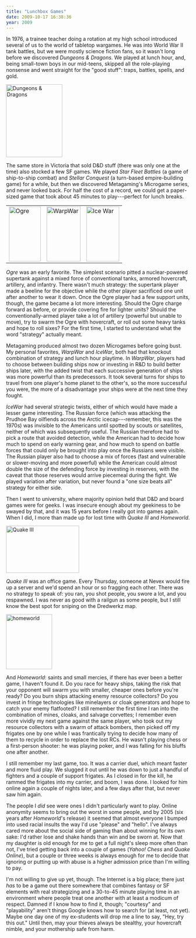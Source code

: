 ```yaml
---
title: "Lunchbox Games"
date: 2009-10-17 16:38:36
year: 2009
---
```

<p>In 1976, a trainee teacher doing a rotation at my high school introduced several of us to the world of tabletop wargames. He was into World War II tank battles, but we were mostly science fiction fans, so it wasn't long before we discovered <em>Dungeons &amp; Dragons</em>. We played at lunch hour, and, being small-town boys in our mid-teens, skipped all the role-playing nonsense and went straight for the "good stuff": traps, battles, spells, and gold.</p>
<p><img title="Dungeons &amp; Dragons" src="{{'/files/2009/10/dnd-basic.jpg' | relative_url}}" alt="Dungeons &amp; Dragons" width="154" height="199" /></p>
<p>The same store in Victoria that sold D&amp;D stuff (there was only one at the time) also stocked a few SF games. We played <em>Star Fleet Battles</em> (a game of ship-to-ship combat) and <em>Stellar Conquest</em> (a turn-based empire-building game) for a while, but then we discovered Metagaming's Microgame series, and never looked back. For half the cost of a record, we could get a paper-sized game that took about 45 minutes to play---perfect for lunch breaks.</p>
<table>
<tbody>
<tr>
<td><img title="Ogre" src="{{'/files/2009/10/ogre.jpg' | relative_url}}" alt="Ogre" width="87" height="150" /></td>
<td><img title="WarpWar" src="{{'/files/2009/10/warpwar.jpg' | relative_url}}" alt="WarpWar" width="93" height="150" /></td>
<td><img title="Ice War" src="{{'/files/2009/10/icewar.jpg' | relative_url}}" alt="Ice War" width="90" height="150" /></td>
</tr>
</tbody></table>
<p><em>Ogre</em> was an early favorite. The simplest scenario pitted a nuclear-powered supertank against a mixed force of conventional tanks, armored hovercraft, artillery, and infantry. There wasn't much strategy: the supertank player made a beeline for the objective while the other player sacrificed one unit after another to wear it down. Once the Ogre player had a few support units, though, the game became a lot more interesting. Should the Ogre charge forward as before, or provide covering fire for lighter units? Should the conventionally-armed player take a lot of artillery (powerful but unable to move), try to swarm the Ogre with hovercraft, or roll out some heavy tanks and hope to roll sixes? For the first time, I started to understand what the word "strategy" actually meant.</p>
<p>Metagaming produced almost two dozen Microgames before going bust. My personal favorites, <em>WarpWar</em> and <em>IceWar</em>, both had that knockout combination of strategy and lunch hour playtime. In <em>WarpWar</em>, players had to choose between building ships now or investing in R&amp;D to build better ships later, with the added twist that each successive generation of ships was more powerful than its predecessors. It took several turns for ships to travel from one player's home planet to the other's, so the more successful you were, the more of a disadvantage your ships were at the next time they fought.</p>
<p><em>IceWar</em> had several strategic twists, either of which would have made a lesser game interesting. The Russian force (which was attacking the Prudhoe Bay oilfiends across the Arctic icecap---remember, this was the 1970s) was invisible to the Americans until spotted by scouts or satellites, neither of which was subsequently useful. The Russian therefore had to pick a route that avoided detection, while the American had to decide how much to spend on early warning gear, and how much to spend on battle forces that could only be brought into play once the Russians were visible. The Russian player also had to choose a mix of forces (fast and vulnerable or slower-moving and more powerful) while the American could almost double the size of the defending force by investing in reserves, with the caveat that those reserves would arrive piecemeal during the fight. We played variation after variation, but never found a "one size beats all" strategy for either side.</p>
<p>Then I went to university, where majority opinion held that D&amp;D and board games were for geeks. I was insecure enough about my geekiness to be swayed by that, and it was 15 years before I really got into games again. When I did, I more than made up for lost time with <em>Quake III</em> and <em>Homeworld</em>.</p>
<p><img title="Quake III" src="{{'/files/2009/10/dredwerkz1.png' | relative_url}}" alt="Quake III" width="200" height="129" /></p>
<p><em>Quake III</em> was an office game. Every Thursday, someone at Nevex would fire up a server and we'd spend an hour or so fragging each other. There was no strategy to speak of: you ran, you shot people, you swore a lot, and you respawned. I was never as good with a railgun as some people, but I still know the best spot for sniping on the Dredwerkz map.</p>
<p><img title="homeworld" src="{{'/files/2009/10/homeworld.jpg' | relative_url}}" alt="homeworld" width="126" height="150" /></p>
<p>And <em>Homeworld</em>: saints and small mercies, if there has ever been a better game, I haven't found it. Do you race for heavy ships, taking the risk that your opponent will swarm you with smaller, cheaper ones before you're ready? Do you burn ships attacking enemy resource collectors? Do you invest in fringe technologies like minelayers or cloak generators and hope to catch your enemy flatfooted? I still remember the first time I ran into the combination of mines, cloaks, and salvage corvettes; I remember even more vividly my next game against the same player, who took out my resource collectors with a swarm of attack bombers, then picked off my frigates one by one while I was frantically trying to decide how many of them to recycle in order to replace the lost RCs. He wasn't playing chess or a first-person shooter: he was playing poker, and I was falling for his bluffs one after another.</p>
<p>I still remember my last game, too. It was a carrier duel, which meant faster and more fluid play. We slugged it out until he was down to just a handful of fighters and a couple of support frigates. As I closed in for the kill, he rammed the frigates into my carrier, and boom, I was done. I looked for him online again a couple of nights later, and a few days after that, but never saw him again.</p>
<p>The people I <em>did</em> see were ones I didn't particularly want to play. Online anonymity seems to bring out the worst in some people, and by 2005 (six years after <em>Homeworld</em>'s release) it seemed that almost everyone I bumped into used racial insults the way I'd use "please" and "hello". I've always cared more about the social side of gaming than about winning for its own sake: I'd rather lose and shake hands than win and be sworn at. Now that my daughter is old enough for me to get a full night's sleep more often than not, I've tried getting back into a couple of games (<em>Yahoo! Chess</em> and <em>Quake Online</em>), but a couple or three weeks is always enough for me to decide that ignoring or putting up with abuse is a higher admission price than I'm willing to pay.</p>
<p>I'm not willing to give up yet, though. The Internet is a big place; there just <em>has</em> to be a game out there somewhere that combines fantasy or SF elements with real strategizing and a 30-to-45 minute playing time in an environment where people treat one another with at least a modicum of respect. Damned if I know how to find it, though; "courtesy" and "playability" aren't things Google knows how to search for (at least, not yet). Maybe one day one of my ex-students will drop me a line to say, "Hey, try this out." Until then, may your thieves always be stealthy, your hovercraft nimble, and your mothership safe from harm.</p>
